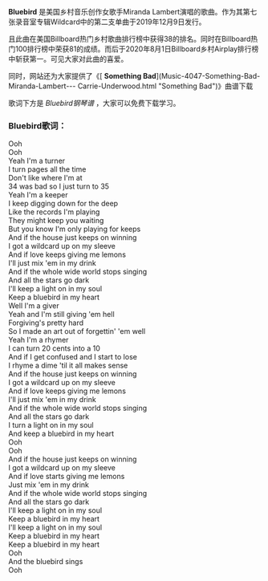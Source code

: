 

**Bluebird** 是美国乡村音乐创作女歌手Miranda
Lambert演唱的歌曲。作为其第七张录音室专辑Wildcard中的第二支单曲于2019年12月9日发行。

且此曲在美国Billboard热门乡村歌曲排行榜中获得38的排名。同时在Billboard热门100排行榜中荣获81的成绩。而后于2020年8月1日Billboard乡村Airplay排行榜中斩获第一。可见大家对此曲的喜爱。

同时，网站还为大家提供了《[ **Something Bad**](Music-4047-Something-Bad-Miranda-Lambert---
Carrie-Underwood.html "Something Bad")》曲谱下载

歌词下方是 _Bluebird钢琴谱_ ，大家可以免费下载学习。

### Bluebird歌词：

Ooh  
Ooh  
Yeah I'm a turner  
I turn pages all the time  
Don't like where I'm at  
34 was bad so I just turn to 35  
Yeah I'm a keeper  
I keep digging down for the deep  
Like the records I'm playing  
They might keep you waiting  
But you know I'm only playing for keeps  
And if the house just keeps on winning  
I got a wildcard up on my sleeve  
And if love keeps giving me lemons  
I'll just mix 'em in my drink  
And if the whole wide world stops singing  
And all the stars go dark  
I'll keep a light on in my soul  
Keep a bluebird in my heart  
Well I'm a giver  
Yeah and I'm still giving 'em hell  
Forgiving's pretty hard  
So I made an art out of forgettin' 'em well  
Yeah I'm a rhymer  
I can turn 20 cents into a 10  
And if I get confused and I start to lose  
I rhyme a dime 'til it all makes sense  
And if the house just keeps on winning  
I got a wildcard up on my sleeve  
And if love keeps giving me lemons  
I'll just mix 'em in my drink  
And if the whole wide world stops singing  
And all the stars go dark  
I turn a light on in my soul  
And keep a bluebird in my heart  
Ooh  
Ooh  
And if the house just keeps on winning  
I got a wildcard up on my sleeve  
And if love starts giving me lemons  
Just mix 'em in my drink  
And if the whole wide world stops singing  
And all the stars go dark  
I'll keep a light on in my soul  
Keep a bluebird in my heart  
I'll keep a light on in my soul  
Keep a bluebird in my heart  
Keep a bluebird in my heart  
Ooh  
And the bluebird sings  
Ooh

